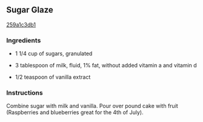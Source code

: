 ## Sugar Glaze

[259a1c3db1](https://recipeland.com/recipe/v/sugar-glaze-50702)

### Ingredients

 - 1 1/4 cup of sugars, granulated

 - 3 tablespoon of milk, fluid, 1% fat, without added vitamin a and vitamin d

 - 1/2 teaspoon of vanilla extract

### Instructions

Combine sugar with milk and vanilla. Pour over pound cake with fruit (Raspberries and blueberries great for the 4th of July).